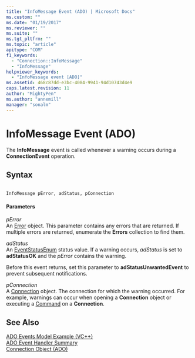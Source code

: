 ```yaml
---
title: "InfoMessage Event (ADO) | Microsoft Docs"
ms.custom: ""
ms.date: "01/19/2017"
ms.reviewer: ""
ms.suite: ""
ms.tgt_pltfrm: ""
ms.topic: "article"
apitype: "COM"
f1_keywords: 
  - "Connection::InfoMessage"
  - "InfoMessage"
helpviewer_keywords: 
  - "InfoMessage event [ADO]"
ms.assetid: 468c87dd-e3bc-4084-9941-94d10743d4e9
caps.latest.revision: 11
author: "MightyPen"
ms.author: "annemill"
manager: "sonalm"
---
```

# InfoMessage Event (ADO)
The **InfoMessage** event is called whenever a warning occurs during a **ConnectionEvent** operation.  
  
## Syntax  
  
```  
  
InfoMessage pError, adStatus, pConnection  
```  
  
#### Parameters  
 *pError*  
 An [Error](../../../ado/reference/ado-api/error-object.md) object. This parameter contains any errors that are returned. If multiple errors are returned, enumerate the **Errors** collection to find them.  
  
 *adStatus*  
 An [EventStatusEnum](../../../ado/reference/ado-api/eventstatusenum.md) status value. If a warning occurs, *adStatus* is set to **adStatusOK** and the *pError* contains the warning.  
  
 Before this event returns, set this parameter to **adStatusUnwantedEvent** to prevent subsequent notifications.  
  
 *pConnection*  
 A [Connection](../../../ado/reference/ado-api/connection-object-ado.md) object. The connection for which the warning occurred. For example, warnings can occur when opening a **Connection** object or executing a [Command](../../../ado/reference/ado-api/command-object-ado.md) on a **Connection**.  
  
## See Also  
 [ADO Events Model Example (VC++)](../../../ado/reference/ado-api/ado-events-model-example-vc.md)   
 [ADO Event Handler Summary](../../../ado/guide/data/ado-event-handler-summary.md)   
 [Connection Object (ADO)](../../../ado/reference/ado-api/connection-object-ado.md)